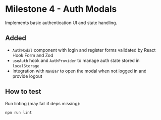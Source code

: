 # Milestone 4 - Auth Modals

Implements basic authentication UI and state handling.

## Added
- `AuthModal` component with login and register forms validated by React Hook Form and Zod
- `useAuth` hook and `AuthProvider` to manage auth state stored in `localStorage`
- Integration with `NavBar` to open the modal when not logged in and provide logout

## How to test
Run linting (may fail if deps missing):
```bash
npm run lint
```
